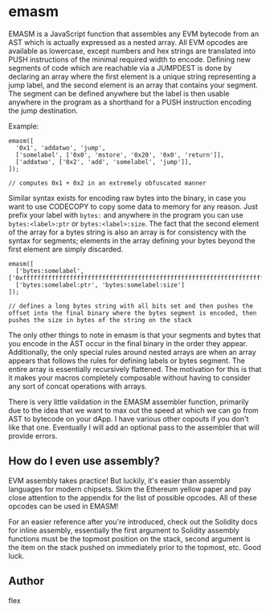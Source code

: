 # emasm

EMASM is a JavaScript function that assembles any EVM bytecode from an AST which is actually expressed as a nested array. All EVM opcodes are available as lowercase, except numbers and hex strings are translated into PUSH instructions of the minimal required width to encode. Defining new segments of code which are reachable via a JUMPDEST is done by declaring an array where the first element is a unique string representing a jump label, and the second element is an array that contains your segment. The segment can be defined anywhere but the label is then usable anywhere in the program as a shorthand for a PUSH instruction encoding the jump destination.

Example:
```
emasm([
  '0x1', 'addatwo', 'jump',
  ['somelabel', ['0x0', 'mstore', '0x20', '0x0', 'return']],
  ['addatwo', ['0x2', 'add', 'somelabel', 'jump']],
]);

// computes 0x1 + 0x2 in an extremely obfuscated manner
```

Similar syntax exists for encoding raw bytes into the binary, in case you want to use CODECOPY to copy some data to memory for any reason. Just prefix your label with `bytes:` and anywhere in the program you can use `bytes:<label>:ptr` or `bytes:<label>:size`. The fact that the second element of the array for a bytes string is also an array is for consistency with the syntax for segments; elements in the array defining your bytes beyond the first element are simply discarded.

```
emasm([
  ['bytes:somelabel', ['0xfffffffffffffffffffffffffffffffffffffffffffffffffffffffffffffffffffffffffffffffffff']],
  ['bytes:somelabel:ptr', 'bytes:somelabel:size']
]);

// defines a long bytes string with all bits set and then pushes the offset into the final binary where the bytes segment is encoded, then pushes the size in bytes of the string on the stack
```

The only other things to note in emasm is that your segments and bytes that you encode in the AST occur in the final binary in the order they appear. Additionally, the only special rules around nested arrays are when an array appears that follows the rules for defining labels or bytes segment. The entire array is essentially recursively flattened. The motivation for this is that it makes your macros completely composable without having to consider any sort of concat operations with arrays.

There is very little validation in the EMASM assembler function, primarily due to the idea that we want to max out the speed at which we can go from AST to bytecode on your dApp. I have various other copouts if you don't like that one. Eventually I will add an optional pass to the assembler that will provide errors.

## How do I even use assembly?

EVM assembly takes practice! But luckily, it's easier than assembly languages for modern chipsets. Skim the Ethereum yellow paper and pay close attention to the appendix for the list of possible opcodes. All of these opcodes can be used in EMASM!

For an easier reference after you're introduced, check out the Solidity docs for inline assembly, essentially the first argument to Solidity assembly functions must be the topmost position on the stack, second argument is the item on the stack pushed on immediately prior to the topmost, etc. Good luck.

## Author

flex

